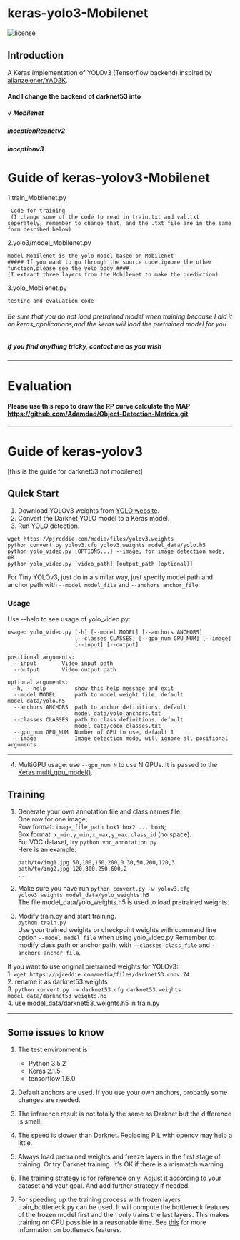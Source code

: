 # keras-yolo3-Mobilenet

[![license](https://img.shields.io/github/license/mashape/apistatus.svg)](LICENSE)

## Introduction

A Keras implementation of YOLOv3 (Tensorflow backend) inspired by [allanzelener/YAD2K](https://github.com/allanzelener/YAD2K).
#### And I change the backend of darknet53 into 
##### &radic; Mobilenet
##### inceptionResnetv2
##### inceptionv3

# Guide of keras-yolov3-Mobilenet

1.train_Mobilenet.py 
     
     Code for training
     (I change some of the code to read in train.txt and val.txt seperately, remember to change that, and the .txt file are in the same form descibed below)

2.yolo3/model_Mobilenet.py 
    
    model_Mobilenet is the yolo model based on Mobilenet
    ##### If you want to go through the source code,ignore the other function,please see the yolo_body ####
    (I extract three layers from the Mobilenet to make the prediction)

3.yolo_Mobilenet.py
    
    testing and evaluation code


###### Be sure that you do not load pretrained model when training because I did it on keras_applications,and the keras will load the pretrained model for you
##### if you find anything tricky, contact me as you wish
---
# Evaluation 
#### Please use this repo to draw the RP curve calculate the MAP https://github.com/Adamdad/Object-Detection-Metrics.git
---
# Guide of keras-yolov3
[this is the guide for darknet53 not mobilenet]
## Quick Start

1. Download YOLOv3 weights from [YOLO website](http://pjreddie.com/darknet/yolo/).
2. Convert the Darknet YOLO model to a Keras model.
3. Run YOLO detection.

```
wget https://pjreddie.com/media/files/yolov3.weights
python convert.py yolov3.cfg yolov3.weights model_data/yolo.h5
python yolo_video.py [OPTIONS...] --image, for image detection mode, OR
python yolo_video.py [video_path] [output_path (optional)]
```

For Tiny YOLOv3, just do in a similar way, just specify model path and anchor path with `--model model_file` and `--anchors anchor_file`.

### Usage
Use --help to see usage of yolo_video.py:
```
usage: yolo_video.py [-h] [--model MODEL] [--anchors ANCHORS]
                     [--classes CLASSES] [--gpu_num GPU_NUM] [--image]
                     [--input] [--output]

positional arguments:
  --input        Video input path
  --output       Video output path

optional arguments:
  -h, --help         show this help message and exit
  --model MODEL      path to model weight file, default model_data/yolo.h5
  --anchors ANCHORS  path to anchor definitions, default
                     model_data/yolo_anchors.txt
  --classes CLASSES  path to class definitions, default
                     model_data/coco_classes.txt
  --gpu_num GPU_NUM  Number of GPU to use, default 1
  --image            Image detection mode, will ignore all positional arguments
```
---

4. MultiGPU usage: use `--gpu_num N` to use N GPUs. It is passed to the [Keras multi_gpu_model()](https://keras.io/utils/#multi_gpu_model).

## Training

1. Generate your own annotation file and class names file.  
    One row for one image;  
    Row format: `image_file_path box1 box2 ... boxN`;  
    Box format: `x_min,y_min,x_max,y_max,class_id` (no space).  
    For VOC dataset, try `python voc_annotation.py`  
    Here is an example:
    ```
    path/to/img1.jpg 50,100,150,200,0 30,50,200,120,3
    path/to/img2.jpg 120,300,250,600,2
    ...
    ```

2. Make sure you have run `python convert.py -w yolov3.cfg yolov3.weights model_data/yolo_weights.h5`  
    The file model_data/yolo_weights.h5 is used to load pretrained weights.

3. Modify train.py and start training.  
    `python train.py`  
    Use your trained weights or checkpoint weights with command line option `--model model_file` when using yolo_video.py
    Remember to modify class path or anchor path, with `--classes class_file` and `--anchors anchor_file`.

If you want to use original pretrained weights for YOLOv3:  
    1. `wget https://pjreddie.com/media/files/darknet53.conv.74`  
    2. rename it as darknet53.weights  
    3. `python convert.py -w darknet53.cfg darknet53.weights model_data/darknet53_weights.h5`  
    4. use model_data/darknet53_weights.h5 in train.py

---

## Some issues to know

1. The test environment is
    - Python 3.5.2
    - Keras 2.1.5
    - tensorflow 1.6.0

2. Default anchors are used. If you use your own anchors, probably some changes are needed.

3. The inference result is not totally the same as Darknet but the difference is small.

4. The speed is slower than Darknet. Replacing PIL with opencv may help a little.

5. Always load pretrained weights and freeze layers in the first stage of training. Or try Darknet training. It's OK if there is a mismatch warning.

6. The training strategy is for reference only. Adjust it according to your dataset and your goal. And add further strategy if needed.

7. For speeding up the training process with frozen layers train_bottleneck.py can be used. It will compute the bottleneck features of the frozen model first and then only trains the last layers. This makes training on CPU possible in a reasonable time. See [this](https://blog.keras.io/building-powerful-image-classification-models-using-very-little-data.html) for more information on bottleneck features.
